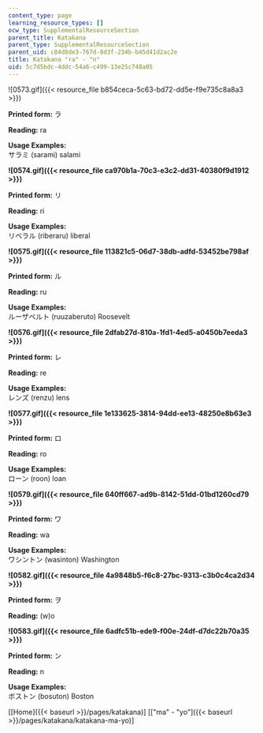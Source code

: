 ```yaml
---
content_type: page
learning_resource_types: []
ocw_type: SupplementalResourceSection
parent_title: Katakana
parent_type: SupplementalResourceSection
parent_uid: c84d8de3-767d-8d3f-234b-b45d41d2ac2e
title: Katakana "ra" - "n"
uid: 5c7d5bdc-4ddc-54a6-c499-13e25c748a05
---
```


![0573.gif]({{< resource_file b854ceca-5c63-bd72-dd5e-f9e735c8a8a3 >}})

**Printed form:** ラ

**Reading:** ra

**Usage Examples:**  
サラミ (sarami) salami

**![0574.gif]({{< resource_file ca970b1a-70c3-e3c2-dd31-40380f9d1912 >}})**

**Printed form:** リ

**Reading:** ri

**Usage Examples:**  
リベラル (riberaru) liberal

**![0575.gif]({{< resource_file 113821c5-06d7-38db-adfd-53452be798af >}})**

**Printed form:** ル

**Reading:** ru

**Usage Examples:**  
ルーザベルト (ruuzaberuto) Roosevelt

**![0576.gif]({{< resource_file 2dfab27d-810a-1fd1-4ed5-a0450b7eeda3 >}})**

**Printed form:** レ

**Reading:** re

**Usage Examples:**  
レンズ (renzu) lens

**![0577.gif]({{< resource_file 1e133625-3814-94dd-ee13-48250e8b63e3 >}})**

**Printed form:** ロ

**Reading:** ro

**Usage Examples:**  
ローン (roon) loan

**![0579.gif]({{< resource_file 640ff667-ad9b-8142-51dd-01bd1260cd79 >}})**

**Printed form:** ワ

**Reading:** wa

**Usage Examples:**  
ワシントン (wasinton) Washington

**![0582.gif]({{< resource_file 4a9848b5-f6c8-27bc-9313-c3b0c4ca2d34 >}})**

**Printed form:** ヲ

**Reading:** (w)o

**![0583.gif]({{< resource_file 6adfc51b-ede9-f00e-24df-d7dc22b70a35 >}})**

**Printed form:** ン

**Reading:** n

**Usage Examples:**  
ボストン (bosuton) Boston

  
\[[Home]({{< baseurl >}}/pages/katakana)\] \[["ma" - "yo"]({{< baseurl >}}/pages/katakana/katakana-ma-yo)\]